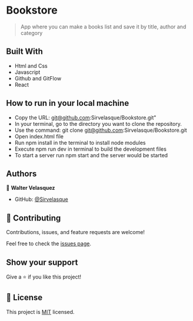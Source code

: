 # Bookstore

> App where you can make a books list and save it by title, author and category


## Built With

- Html and Css
- Javascript
- Github and GitFlow
- React


## How to run in your local machine

- Copy the URL: git@github.com:Sirvelasque/Bookstore.git"
- In your terminal, go to the directory you want to clone the repository.
- Use the command: git clone git@github.com:Sirvelasque/Bookstore.git
- Open index.html file
- Run npm install in the terminal to install node modules
- Execute npm run dev in terminal to build the development files
- To start a server run npm start and the server would be started


## Authors

👤 **Walter Velasquez**

- GitHub: [@Sirvelasque](https://github.com/Sirvelasque)



## 🤝 Contributing

Contributions, issues, and feature requests are welcome!

Feel free to check the [issues page](../../issues/).

## Show your support

Give a ⭐️ if you like this project!



## 📝 License

This project is [MIT](./MIT.md) licensed.
